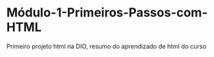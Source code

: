 # Módulo-1-Primeiros-Passos-com-HTML
Primeiro projeto html na DIO, resumo do aprendizado de html do curso
